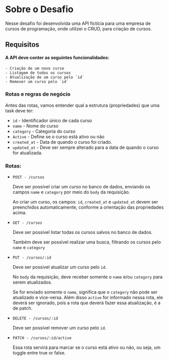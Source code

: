 
# Sobre o Desafio

Nesse desafio foi desenvolvida uma API fictícia para uma empresa de cursos de programação, onde utilizei o CRUD, para criação de cursos.

## Requisitos

#### A API deve conter as seguintes funcionalidades:
    - Criação de um novo curso
    - Listagem de todos os cursos
    - Atualização de um curso pelo `id`
    - Remover um curso pelo `id`

### Rotas e regras de negócio

Antes das rotas, vamos entender qual a estrutura (propriedades) que uma task deve ter:

- `id` - Identificador único de cada curso
- `name` - Nome do curso
- `category` - Categoria do curso
- `Active` - Define se o curso está ativo ou não
- `created_at` - Data de quando o curso foi criado.
- `updated_at` - Deve ser sempre alterado para a data de quando o curso for atualizada.

### Rotas:
- `POST - /cursos`

    Deve ser possível criar um curso no banco de dados, enviando os campos `name` e `category` por meio do `body` da requisição.
    
    Ao criar um curso, os campos: `id`, `created_at`   e `updated_at` devem ser preenchidos automaticamente, conforme a orientação das propriedades acima.

- `GET - /cursos`
    
    Deve ser possível listar todas os cursos salvos no banco de dados.
    
    Também deve ser possível realizar uma busca, filtrando os cursos pelo `name` e `category`
    
- `PUT - /cursos/:id`
    
    Deve ser possível atualizar um curso pelo `id`.
    
    No `body` da requisição, deve receber somente o `name` e/ou `category` para serem atualizados.
    
    Se for enviado somente o `name`, significa que o `category` não pode ser atualizado e vice-versa. Além disso `active` for informado nessa rota, ele deverá ser ignorado, pois a rota que deverá fazer essa atualização, é a de patch.

- `DELETE - /cursos/:id`
    
    Deve ser possível remover um curso pelo `id`.
    
- `PATCH - /cursos/:id/active`
    
    Essa rota servirá para marcar se o curso está ativo ou não, ou seja, um toggle entre true or false.
